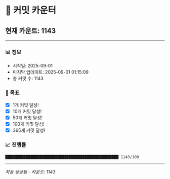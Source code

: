 # 🔢 커밋 카운터

## 현재 카운트: 1143

---

### 📊 정보
- 시작일: 2025-09-01
- 마지막 업데이트: 2025-09-01 01:15:09
- 총 커밋 수: 1143

### 🎯 목표
- [x] 1개 커밋 달성!
- [x] 10개 커밋 달성!
- [x] 50개 커밋 달성!
- [x] 100개 커밋 달성!
- [x] 365개 커밋 달성!

### 📈 진행률
```
██████████████████████████████████████████████████ 1143/100
```

---
*자동 생성됨 - 카운트: 1143*
